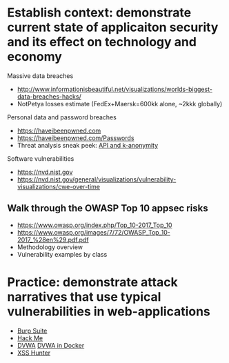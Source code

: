 # Establish context: demonstrate current state of applicaiton security and its effect on technology and economy

Massive data breaches
- http://www.informationisbeautiful.net/visualizations/worlds-biggest-data-breaches-hacks/
- NotPetya losses estimate (FedEx+Maersk=600kk alone, ~2kkk globally)

Personal data and password breaches
- https://haveibeenpwned.com
- https://haveibeenpwned.com/Passwords
- Threat analysis sneak peek: [API and k-anonymity](https://www.troyhunt.com/ive-just-launched-pwned-passwords-version-2/#cloudflareprivacyandkanonymity)

Software vulnerabilities
- https://nvd.nist.gov
- https://nvd.nist.gov/general/visualizations/vulnerability-visualizations/cwe-over-time

## Walk through the OWASP Top 10 appsec risks

- https://www.owasp.org/index.php/Top_10-2017_Top_10
- https://www.owasp.org/images/7/72/OWASP_Top_10-2017_%28en%29.pdf.pdf
- Methodology overview
- Vulnerability examples by class

# Practice: demonstrate attack narratives that use typical vulnerabilities in web-applications

- [Burp Suite](https://portswigger.net/burp/)
- [Hack Me](https://hack.me/103107/easiest-xss.html)
- [DVWA](http://www.dvwa.co.uk) [DVWA in Docker](https://hub.docker.com/r/infoslack/dvwa/)
- [XSS Hunter](https://xsshunter.com/app)
